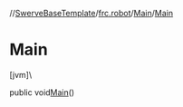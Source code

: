 //[SwerveBaseTemplate](../../../index.md)/[frc.robot](../index.md)/[Main](index.md)/[Main](-main.md)

# Main

[jvm]\

public void[Main](-main.md)()
